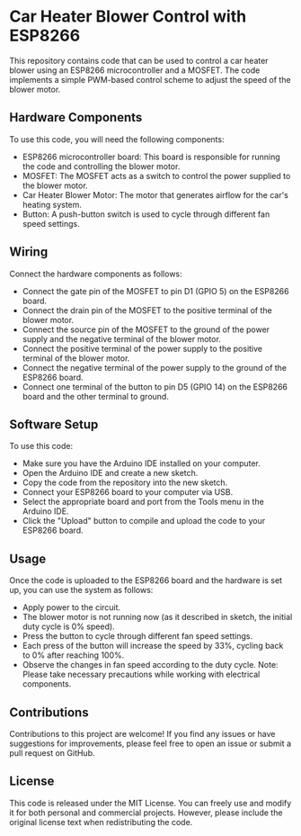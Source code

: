 # Car Heater Blower Control with ESP8266
This repository contains code that can be used to control a car heater blower using an ESP8266 microcontroller and a MOSFET. The code implements a simple PWM-based control scheme to adjust the speed of the blower motor.

## Hardware Components
To use this code, you will need the following components:

- ESP8266 microcontroller board: This board is responsible for running the code and controlling the blower motor.
- MOSFET: The MOSFET acts as a switch to control the power supplied to the blower motor.
- Car Heater Blower Motor: The motor that generates airflow for the car's heating system.
- Button: A push-button switch is used to cycle through different fan speed settings.

## Wiring
Connect the hardware components as follows:

- Connect the gate pin of the MOSFET to pin D1 (GPIO 5) on the ESP8266 board.
- Connect the drain pin of the MOSFET to the positive terminal of the blower motor.
- Connect the source pin of the MOSFET to the ground of the power supply and the negative terminal of the blower motor.
- Connect the positive terminal of the power supply to the positive terminal of the blower motor.
- Connect the negative terminal of the power supply to the ground of the ESP8266 board.
- Connect one terminal of the button to pin D5 (GPIO 14) on the ESP8266 board and the other terminal to ground.

## Software Setup
To use this code:

- Make sure you have the Arduino IDE installed on your computer.
- Open the Arduino IDE and create a new sketch.
- Copy the code from the repository into the new sketch.
- Connect your ESP8266 board to your computer via USB.
- Select the appropriate board and port from the Tools menu in the Arduino IDE.
- Click the "Upload" button to compile and upload the code to your ESP8266 board.

## Usage
Once the code is uploaded to the ESP8266 board and the hardware is set up, you can use the system as follows:

- Apply power to the circuit.
- The blower motor is not running now (as it described in sketch, the initial duty cycle is 0% speed).
- Press the button to cycle through different fan speed settings.
- Each press of the button will increase the speed by 33%, cycling back to 0% after reaching 100%.
- Observe the changes in fan speed according to the duty cycle.
Note: Please take necessary precautions while working with electrical components.

## Contributions
Contributions to this project are welcome! If you find any issues or have suggestions for improvements, please feel free to open an issue or submit a pull request on GitHub.

## License
This code is released under the MIT License. You can freely use and modify it for both personal and commercial projects. However, please include the original license text when redistributing the code.

